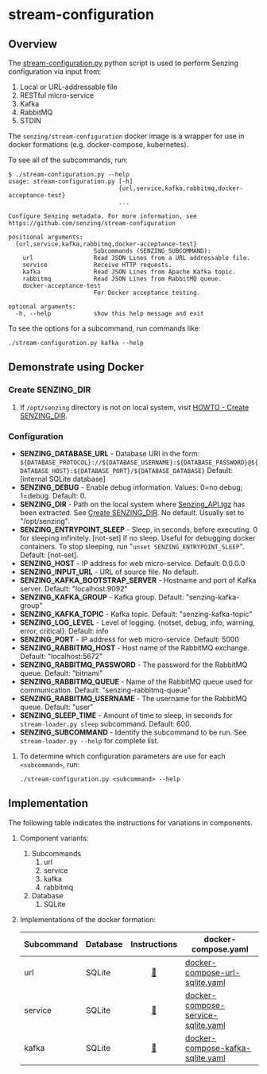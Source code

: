 # stream-configuration

## Overview

The [stream-configuration.py](stream-configuration.py) python script is used to perform Senzing configuration via input from:

1. Local or URL-addressable file
1. RESTful micro-service
1. Kafka
1. RabbitMQ
1. STDIN

The `senzing/stream-configuration` docker image is a wrapper for use in docker formations (e.g. docker-compose, kubernetes).

To see all of the subcommands, run:

```console
$ ./stream-configuration.py --help
usage: stream-configuration.py [-h]
                               {url,service,kafka,rabbitmq,docker-acceptance-test}
                               ...

Configure Senzing metadata. For more information, see
https://github.com/senzing/stream-configuration

positional arguments:
  {url,service,kafka,rabbitmq,docker-acceptance-test}
                        Subcommands (SENZING_SUBCOMMAND):
    url                 Read JSON Lines from a URL addressable file.
    service             Receive HTTP requests.
    kafka               Read JSON Lines from Apache Kafka topic.
    rabbitmq            Read JSON Lines from RabbitMQ queue.
    docker-acceptance-test
                        For Docker acceptance testing.

optional arguments:
  -h, --help            show this help message and exit

```

To see the options for a subcommand, run commands like:

```console
./stream-configuration.py kafka --help
```

## Demonstrate using Docker

### Create SENZING_DIR

1. If `/opt/senzing` directory is not on local system, visit
   [HOWTO - Create SENZING_DIR](https://github.com/Senzing/knowledge-base/blob/master/HOWTO/create-senzing-dir.md).

### Configuration

* **SENZING_DATABASE_URL** -
  Database URI in the form: `${DATABASE_PROTOCOL}://${DATABASE_USERNAME}:${DATABASE_PASSWORD}@${DATABASE_HOST}:${DATABASE_PORT}/${DATABASE_DATABASE}`
  Default:  [internal SQLite database]
* **SENZING_DEBUG** -
  Enable debug information. Values: 0=no debug; 1=debug.
  Default: 0.
* **SENZING_DIR** -
  Path on the local system where
  [Senzing_API.tgz](https://s3.amazonaws.com/public-read-access/SenzingComDownloads/Senzing_API.tgz)
  has been extracted.
  See [Create SENZING_DIR](#create-senzing_dir).
  No default.
  Usually set to "/opt/senzing".
* **SENZING_ENTRYPOINT_SLEEP** -
  Sleep, in seconds, before executing.
  0 for sleeping infinitely.
  [not-set] if no sleep.
  Useful for debugging docker containers.
  To stop sleeping, run "`unset SENZING_ENTRYPOINT_SLEEP`".
  Default: [not-set].
* **SENZING_HOST** -
  IP address for web micro-service.
  Default: 0.0.0.0
* **SENZING_INPUT_URL** -
  URL of source file.
  No default.
* **SENZING_KAFKA_BOOTSTRAP_SERVER** -
  Hostname and port of Kafka server.
  Default: "localhost:9092"
* **SENZING_KAFKA_GROUP** -
  Kafka group.
  Default: "senzing-kafka-group"
* **SENZING_KAFKA_TOPIC** -
  Kafka topic.
  Default: "senzing-kafka-topic"
* **SENZING_LOG_LEVEL** -
  Level of logging. {notset, debug, info, warning, error, critical}.
  Default: info
* **SENZING_PORT** -
  IP address for web micro-service.
  Default: 5000
* **SENZING_RABBITMQ_HOST** -
  Host name of the RabbitMQ exchange.
  Default: "localhost:5672"
* **SENZING_RABBITMQ_PASSWORD** -
  The password for the RabbitMQ queue.
  Default: "bitnami"
* **SENZING_RABBITMQ_QUEUE** -
  Name of the RabbitMQ queue used for communication.
  Default: "senzing-rabbitmq-queue"
* **SENZING_RABBITMQ_USERNAME** -
  The username for the RabbitMQ queue.
  Default: "user"
* **SENZING_SLEEP_TIME** -
  Amount of time to sleep, in seconds for `stream-loader.py sleep` subcommand.
  Default: 600.
* **SENZING_SUBCOMMAND** -
  Identify the subcommand to be run. See `stream-loader.py --help` for complete list.

1. To determine which configuration parameters are use for each `<subcommand>`, run:

    ```console
    ./stream-configuration.py <subcommand> --help
    ```

## Implementation

The following table indicates the instructions for variations in components.

1. Component variants:
    1. Subcommands
        1. url
        1. service
        1. kafka
        1. rabbitmq
    1. Database
        1. SQLite
1. Implementations of the docker formation:

    | Subcommand | Database   | Instructions | docker-compose.yaml |
    |------------|------------|:------------:|---------------------|
    | url      | SQLite | [:page_facing_up:](docs/docker-compose-url-sqlite/README.md) | [docker-compose-url-sqlite.yaml](docker-compose-url-sqlite.yaml) |
    | service  | SQLite | [:page_facing_up:](docs/docker-compose-service-sqlite/README.md) | [docker-compose-service-sqlite.yaml](docker-compose-service-sqlite.yaml) |
    | kafka    | SQLite | [:page_facing_up:](docs/docker-compose-kafka-sqlite/README.md) | [docker-compose-kafka-sqlite.yaml](docker-compose-kafka-sqlite.yaml) |
